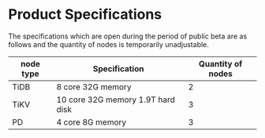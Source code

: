 # Product Specifications
The specifications which are open during the period of public beta are as follows and the quantity of nodes is temporarily unadjustable.

|	node type	|	Specification	|	Quantity of nodes	|
|-|-|-|
|	TiDB	|	8 core 32G memory	|	2	|
|	TiKV	|	10 core 32G memory 1.9T hard disk	|	3	|
|	PD	|	4 core 8G memory	|	3	|
